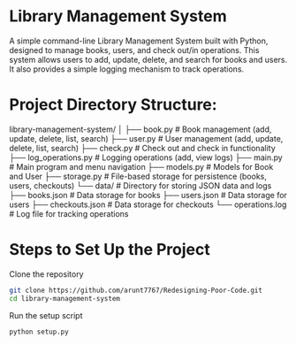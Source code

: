 # Library Management System

A simple command-line Library Management System built with Python, designed to manage books, users, and check out/in operations. This system allows users to add, update, delete, and search for books and users. It also provides a simple logging mechanism to track operations.

# Project Directory Structure:

library-management-system/
│
├── book.py                 # Book management (add, update, delete, list, search)
├── user.py                 # User management (add, update, delete, list, search)
├── check.py                # Check out and check in functionality
├── log_operations.py       # Logging operations (add, view logs)
├── main.py                 # Main program and menu navigation
├── models.py               # Models for Book and User
├── storage.py              # File-based storage for persistence (books, users, checkouts)
└── data/                   # Directory for storing JSON data and logs
    ├── books.json          # Data storage for books
    ├── users.json          # Data storage for users
    ├── checkouts.json      # Data storage for checkouts
    └── operations.log      # Log file for tracking operations

# Steps to Set Up the Project

Clone the repository

```bash
git clone https://github.com/arunt7767/Redesigning-Poor-Code.git
cd library-management-system
```

Run the setup script

```bash
python setup.py
```
